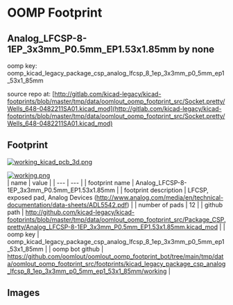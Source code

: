 # OOMP Footprint  
## Analog_LFCSP-8-1EP_3x3mm_P0.5mm_EP1.53x1.85mm  by none  
  
oomp key: oomp_kicad_legacy_package_csp_analog_lfcsp_8_1ep_3x3mm_p0_5mm_ep1_53x1_85mm  
  
source repo at: [http://gitlab.com/kicad-legacy/kicad-footprints/blob/master/tmp/data/oomlout_oomp_footprint_src/Socket.pretty/Wells_648-0482211SA01.kicad_mod](http://gitlab.com/kicad-legacy/kicad-footprints/blob/master/tmp/data/oomlout_oomp_footprint_src/Socket.pretty/Wells_648-0482211SA01.kicad_mod)  
## Footprint  
  
[![working_kicad_pcb_3d.png](working_kicad_pcb_3d_600.png)](working_kicad_pcb_3d.png)  
  
[![working.png](working_600.png)](working.png)  
| name | value | 
| --- | --- | 
| footprint name | Analog_LFCSP-8-1EP_3x3mm_P0.5mm_EP1.53x1.85mm | 
| footprint description | LFCSP, exposed pad, Analog Devices (http://www.analog.com/media/en/technical-documentation/data-sheets/ADL5542.pdf) | 
| number of pads | 12 | 
| github path | http://github.com/kicad-legacy/kicad-footprints/blob/master/tmp/data/oomlout_oomp_footprint_src/Package_CSP.pretty/Analog_LFCSP-8-1EP_3x3mm_P0.5mm_EP1.53x1.85mm.kicad_mod | 
| oomp key | oomp_kicad_legacy_package_csp_analog_lfcsp_8_1ep_3x3mm_p0_5mm_ep1_53x1_85mm | 
| oomp bot github | https://github.com/oomlout/oomlout_oomp_footprint_bot/tree/main/tmp/data/oomlout_oomp_footprint_src/footprints/kicad_legacy_package_csp_analog_lfcsp_8_1ep_3x3mm_p0_5mm_ep1_53x1_85mm/working | 
## Images  
